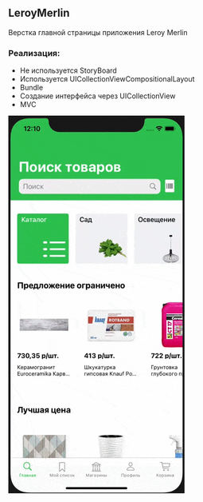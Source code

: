 ## LeroyMerlin
Верстка главной страницы приложения Leroy Merlin


###  Реализация: 

- Не используется StoryBoard 
- Используется UICollectionViewCompositionalLayout
- Bundle
- Создание интерфейса через UICollectionView
- MVC

![hippo](https://github.com/VictorinaVicka/TestTask/raw/master/review/review.gif)
